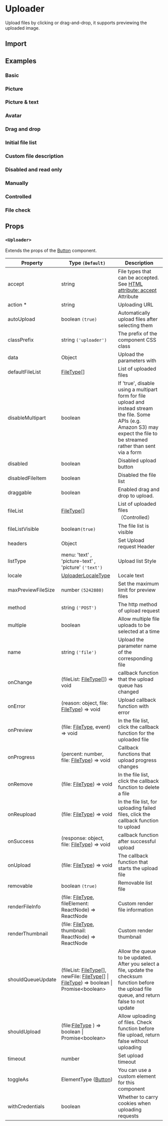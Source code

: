 # Uploader

Upload files by clicking or drag-and-drop, it supports previewing the uploaded image.

## Import

<!--{include:<import-guide>}-->

## Examples

### Basic

<!--{include:`basic.md`}-->

### Picture

<!--{include:`picture.md`}-->

### Picture & text

<!--{include:`picture-text.md`}-->

### Avatar

<!--{include:`avatar.md`}-->

### Drag and drop

<!--{include:`drag-and-drop.md`}-->

### Initial file list

<!--{include:`file-list.md`}-->

### Custom file description

<!--{include:`file-list-custom.md`}-->

### Disabled and read only

<!--{include:`disabled.md`}-->

### Manually

<!--{include:`manually.md`}-->

### Controlled

<!--{include:`controlled.md`}-->

### File check

<!--{include:`check.md`}-->

## Props

### `<Uploader>`

Extends the props of the [Button](/components/button/) component.

| Property           | Type `(Default)`                                                                                                             | Description                                                                                                                                                                      |
| ------------------ | ---------------------------------------------------------------------------------------------------------------------------- | -------------------------------------------------------------------------------------------------------------------------------------------------------------------------------- |
| accept             | string                                                                                                                       | File types that can be accepted. See [HTML attribute: accept](https://developer.mozilla.org/en-US/docs/Web/HTML/Attributes/accept) Attribute                                     |
| action \*          | string                                                                                                                       | Uploading URL                                                                                                                                                                    |
| autoUpload         | boolean `(true)`                                                                                                             | Automatically upload files after selecting them                                                                                                                                  |
| classPrefix        | string `('uploader')`                                                                                                        | The prefix of the component CSS class                                                                                                                                            |
| data               | Object                                                                                                                       | Upload the parameters with                                                                                                                                                       |
| defaultFileList    | [FileType][file][]                                                                                                           | List of uploaded files                                                                                                                                                           |
| disableMultipart   | boolean                                                                                                                      | If 'true', disable using a multipart form for file upload and instead stream the file. Some APIs (e.g. Amazon S3) may expect the file to be streamed rather than sent via a form |
| disabled           | boolean                                                                                                                      | Disabled upload button                                                                                                                                                           |
| disabledFileItem   | boolean                                                                                                                      | Disabled the file list                                                                                                                                                           |
| draggable          | boolean                                                                                                                      | Enabled drag and drop to upload.                                                                                                                                                 |
| fileList           | [FileType][file][]                                                                                                           | List of uploaded files （Controlled）                                                                                                                                            |
| fileListVisible    | boolean`(true)`                                                                                                              | The file list is visible                                                                                                                                                         |
| headers            | Object                                                                                                                       | Set Upload request Header                                                                                                                                                        |
| listType           | menu: 'text' , 'picture-text' , 'picture' `('text')`                                                                         | Upload list Style                                                                                                                                                                |
| locale             | [UploaderLocaleType](/guide/i18n/#uploader)                                                                                  | Locale text                                                                                                                                                                      |
| maxPreviewFileSize | number `(5242880)`                                                                                                           | Set the maximum limit for preview files                                                                                                                                          |
| method             | string `('POST')`                                                                                                            | The http method of upload request                                                                                                                                                |
| multiple           | boolean                                                                                                                      | Allow multiple file uploads to be selected at a time                                                                                                                             |
| name               | string `('file')`                                                                                                            | Upload the parameter name of the corresponding file                                                                                                                              |
| onChange           | (fileList: [FileType][file][]) => void                                                                                       | callback function that the upload queue has changed                                                                                                                              |
| onError            | (reason: object, file: [FileType][file]) => void                                                                             | Upload callback function with error                                                                                                                                              |
| onPreview          | (file: [FileType][file], event) => void                                                                                      | In the file list, click the callback function for the uploaded file                                                                                                              |
| onProgress         | (percent: number, file: [FileType][file]) => void                                                                            | Callback functions that upload progress changes                                                                                                                                  |
| onRemove           | (file: [FileType][file]) => void                                                                                             | In the file list, click the callback function to delete a file                                                                                                                   |
| onReupload         | (file: [FileType][file]) => void                                                                                             | In the file list, for uploading failed files, click the callback function to upload                                                                                              |
| onSuccess          | (response: object, file: [FileType][file]) => void                                                                           | callback function after successful upload                                                                                                                                        |
| onUpload           | (file: [FileType][file]) => void                                                                                             | The callback function that starts the upload file                                                                                                                                |
| removable          | boolean `(true)`                                                                                                             | Removable list file                                                                                                                                                              |
| renderFileInfo     | (file: [FileType][file], fileElement: ReactNode) => ReactNode                                                                | Custom render file information                                                                                                                                                   |
| renderThumbnail    | (file: [FileType][file], thumbnail: ReactNode) => ReactNode                                                                  | Custom render thumbnail                                                                                                                                                          |
| shouldQueueUpdate  | (fileList: [FileType][file][], newFile: [FileType][file][] &#124; [FileType][file]) => boolean &#124; Promise&lt;boolean&gt; | Allow the queue to be updated. After you select a file, update the checksum function before the upload file queue, and return false to not update                                |
| shouldUpload       | (file:[FileType][file] ) => boolean &#124; Promise&lt;boolean&gt;                                                            | Allow uploading of files. Check function before file upload, return false without uploading                                                                                      |
| timeout            | number                                                                                                                       | Set upload timeout                                                                                                                                                               |
| toggleAs           | ElementType ([Button](/components/button/))                                                                                  | You can use a custom element for this component                                                                                                                                  |
| withCredentials    | boolean                                                                                                                      | Whether to carry cookies when uploading requests                                                                                                                                 |

<!--{include:(_common/types/file-type.md)}-->

[file]: #code-ts-file-type-code
